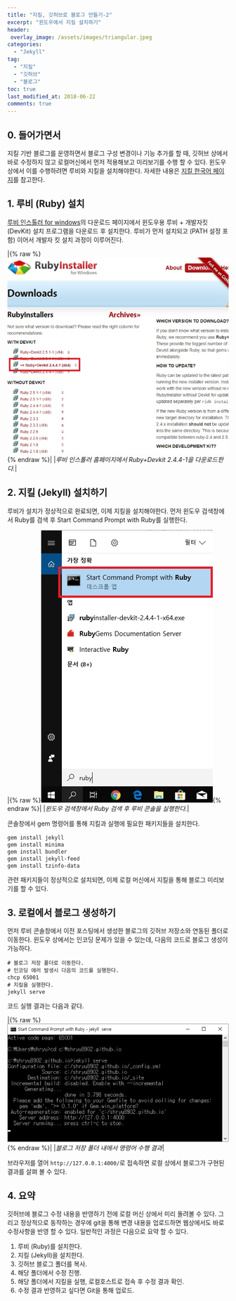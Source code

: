 ```yaml
---
title: "지킬, 깃허브로 블로그 만들기-2"
excerpt: "윈도우에서 지킬 설치하기"
header:
 overlay_image: /assets/images/triangular.jpeg
categories:
  - "Jekyll"
tag:
  - "지킬"
  - "깃허브"
  - "블로그"
toc: true
last_modified_at: 2018-06-22
comments: true
---
```


##  0. 들어가면서

지킬 기반 블로그를 운영하면서 블로그 구성 변경이나 기능 추가를 할 때, 깃허브 상에서 바로 수정하지 않고 로컬머신에서 먼저 적용해보고 미리보기를 수행 할 수 있다. 윈도우 상에서 이를 수행하려면 루비와 지킬을 설치해야한다. 자세한 내용은 [지킬 한국어 페이지](https://jekyllrb-ko.github.io/)를 참고한다.

## 1. 루비 (Ruby) 설치

[루비 인스톨러 for windows](https://rubyinstaller.org/downloads/)의 다운로드 페이지에서 윈도우용 루비 + 개발자킷(DevKit) 설치 프로그램을 다운로드  후 설치한다. 루비가 먼저 설치되고 (PATH 설정 포함) 이어서 개발자 킷 설치 과정이 이루어진다. 

|{% raw %}![alt](/assets/images/Ruby_windows.png){% endraw %}|
|*루비 인스톨러 홈페이지에서 Ruby+Devkit 2.4.4-1을 다운로드한다.*|



## 2. 지킬 (Jekyll) 설치하기 

루비가 설치가 정상적으로 완료되면, 이제 지킬을 설치해야한다. 먼저 윈도우 검색창에서 Ruby를 검색 후 Start Command Prompt with Ruby를 실행한다.

|{% raw %}![alt](/assets/images/ruby_command.jpg){% endraw %}|
|*윈도우 검색창에서 Ruby 검색 후 루비 콘솔을 실행한다.*|

콘솔창에서 gem 명령어를 통해 지킬과 실행에 필요한 패키지들을 설치한다.
```
gem install jekyll
gem install minima
gem install bundler
gem install jekyll-feed
gem install tzinfo-data
```
관련 패키지들이 정상적으로 설치되면, 이제 로컬 머신에서 지킬을 통해 블로그 미리보기를 할 수 있다.

## 3. 로컬에서 블로그 생성하기

먼저 루비 콘솔창에서 이전 포스팅에서 생성한 블로그의 깃허브 저장소와 연동된 폴더로 이동한다. 윈도우 상에서는 인코딩 문제가 있을 수 있는데, 다음의 코드로 블로그 생성이 가능하다.
```
# 블로그 저장 폴더로 이동한다.
# 인코딩 에러 발생시 다음의 코드를 실행한다.
chcp 65001
# 지킬을 실행한다.
jekyll serve
```
코드 실행 결과는 다음과 같다.

|{% raw %}![alt](/assets/images/ruby_command_2.png){% endraw %}|
|*블로그 저장 폴더 내에서 명령어 수행 결과*|

브라우저를 열어 `http://127.0.0.1:4000/`로 접속하면 로컬 상에서 블로그가 구현된 결과를 살펴 볼 수 있다. 

## 4. 요약 

깃허브에 블로그 수정 내용을 반영하기 전에 로컬 머신 상에서 미리 돌려볼 수 있다. 그리고 정상적으로 동작하는 경우에 git을 통해 변경 내용을 업로드하면 웹상에서도 바로 수정사항을 반영 할 수 있다. 일반적인 과정은 다음으로 요약 할 수 있다.

1. 루비 (Ruby)를 설치한다.
2. 지킬 (Jekyll)을 설치한다.
3. 깃허브 블로그 폴더를 복사.
4. 해당 폴더에서 수정 진행.
5. 해당 폴더에서 지킬을 실행, 로컬호스트로 접속 후 수정 결과 확인.
6. 수정 결과 반영하고 싶다면 Git을 통해 업로드.